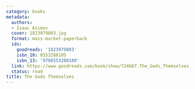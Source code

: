 ```yaml
---
category: books
metadata:
  authors:
  - Isaac Asimov
  cover: 1823979803.jpg
  format: mass-market-paperback
  ids:
    goodreads: '1823979803'
    isbn_10: 0553288105
    isbn_13: '9780553288100'
  link: https://www.goodreads.com/book/show/724667.The_Gods_Themselves
  status: read
title: The Gods Themselves
---
```

